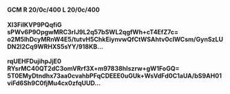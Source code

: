 #### GCM R 20/0c/400 L 20/0c/400
**Xl3FiIKVP9PQqfiG**<br/>**sPWv6P9OpgwMRC3rIJ9L2q57bSWL2qgfWh+cT4EfZ7c=**<br/>**o2M5lhDcyMRnW4E5/tutvH5ChkEiynvwQfCtWSAhtv0clWCsm/GynSzLUDN2l2Cq9WRHXS5sYY/918KB...**<br/><br/>
**rqUEHFDujihpJjE0**<br/>**RYsrMC40QT2dC3omVRrf3X+m97838hIszrw+gW1FoGQ=**<br/>**5T0EMyDtndhx73aa0cvahbPFqCDEEE0uGUk+WsVdFd0C1aUA/bS9AH01viFd6Sh9C0fjMu4cx0zfqUUD...**